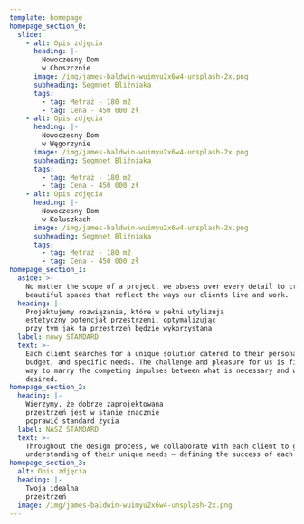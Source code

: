 ```yaml
---
template: homepage
homepage_section_0:
  slide:
    - alt: Opis zdjęcia
      heading: |-
        Nowoczesny Dom
        w Choszcznie
      image: /img/james-baldwin-wuimyu2x6w4-unsplash-2x.png
      subheading: Segmnet Bliźniaka
      tags:
        - tag: Metraż - 180 m2
        - tag: Cena - 450 000 zł
    - alt: Opis zdjęcia
      heading: |-
        Nowoczesny Dom
        w Węgorzynie
      image: /img/james-baldwin-wuimyu2x6w4-unsplash-2x.png
      subheading: Segmnet Bliźniaka
      tags:
        - tag: Metraż - 180 m2
        - tag: Cena - 450 000 zł
    - alt: Opis zdjęcia
      heading: |-
        Nowoczesny Dom
        w Koluszkach
      image: /img/james-baldwin-wuimyu2x6w4-unsplash-2x.png
      subheading: Segmnet Bliźniaka
      tags:
        - tag: Metraż - 180 m2
        - tag: Cena - 450 000 zł
homepage_section_1:
  aside: >-
    No matter the scope of a project, we obsess over every detail to create
    beautiful spaces that reflect the ways our clients live and work.
  heading: |-
    Projektujemy rozwiązania, które w pełni utylizują
    estetyczny potencjał przestrzeni, optymalizując
    przy tym jak ta przestrzeń będzie wykorzystana
  label: nowy STANDARD
  text: >-
    Each client searches for a unique solution catered to their personal style,
    budget, and specific needs. The challenge and pleasure for us is finding a
    way to marry the competing impulses between what is necessary and what is
    desired.
homepage_section_2:
  heading: |-
    Wierzymy, że dobrze zaprojektowana
    przestrzeń jest w stanie znacznie
    poprawić standard życia
  label: NASZ STANDARD
  text: >-
    Throughout the design process, we collaborate with each client to gain an
    understanding of their unique needs – defining the success of each building.
homepage_section_3:
  alt: Opis zdjęcia
  heading: |-
    Twoja idealna
    przestrzeń
  image: /img/james-baldwin-wuimyu2x6w4-unsplash-2x.png
---
```


